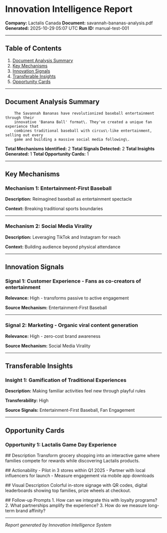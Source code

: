 # Innovation Intelligence Report

**Company:** Lactalis Canada
**Document:** savannah\-bananas\-analysis\.pdf
**Generated:** 2025-10-29 05:07 UTC
**Run ID:** manual-test-001

---

## Table of Contents
1. [Document Analysis Summary](#document-analysis-summary)
2. [Key Mechanisms](#key-mechanisms)
3. [Innovation Signals](#innovation-signals)
4. [Transferable Insights](#transferable-insights)
5. [Opportunity Cards](#opportunity-cards)

---

## Document Analysis Summary


        The Savannah Bananas have revolutionized baseball entertainment through their
        innovative 'Banana Ball' format\. They've created a unique fan experience that
        combines traditional baseball with circus\-like entertainment, selling out every
        game and building a massive social media following\.
        

**Total Mechanisms Identified:** 2
**Total Signals Detected:** 2
**Total Insights Generated:** 1
**Total Opportunity Cards:** 1

---

## Key Mechanisms

### Mechanism 1: Entertainment\-First Baseball

**Description:** Reimagined baseball as entertainment spectacle

**Context:** Breaking traditional sports boundaries

---

### Mechanism 2: Social Media Virality

**Description:** Leveraging TikTok and Instagram for reach

**Context:** Building audience beyond physical attendance

---

## Innovation Signals

### Signal 1: Customer Experience - Fans as co\-creators of entertainment

**Relevance:** High \- transforms passive to active engagement

**Source Mechanism:** Entertainment-First Baseball

---

### Signal 2: Marketing - Organic viral content generation

**Relevance:** High \- zero\-cost brand awareness

**Source Mechanism:** Social Media Virality

---

## Transferable Insights

### Insight 1: Gamification of Traditional Experiences

**Description:** Making familiar activities feel new through playful rules

**Transferability:** High

**Source Signals:** Entertainment-First Baseball, Fan Engagement

---

## Opportunity Cards

### Opportunity 1: Lactalis Game Day Experience


\#\# Description
Transform grocery shopping into an interactive game where families compete
for rewards while discovering Lactalis products\.

\#\# Actionability
\- Pilot in 3 stores within Q1 2025
\- Partner with local influencers for launch
\- Measure engagement via mobile app downloads

\#\# Visual Description
Colorful in\-store signage with QR codes, digital leaderboards showing
top families, prize wheels at checkout\.

\#\# Follow\-up Prompts
1\. How can we integrate this with loyalty programs?
2\. What partnerships amplify the experience?
3\. How do we measure long\-term brand affinity?
        

---


*Report generated by Innovation Intelligence System*
